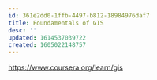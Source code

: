 ```yaml
---
id: 361e2dd0-1ffb-4497-b812-18984976daf7
title: Foundamentals of GIS
desc: ''
updated: 1614537039722
created: 1605022148757
---
```


https://www.coursera.org/learn/gis 

